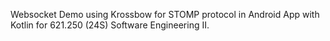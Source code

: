Websocket Demo using Krossbow for STOMP protocol in Android App with Kotlin for 621.250 (24S) Software Engineering II. 
